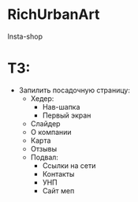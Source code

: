 # RichUrbanArt
Insta-shop
# ТЗ:
* Запилить посадочную страницу:
    + Хедер:
        + Нав-шапка
        + Первый экран
    + Слайдер
    + О компании 
    + Карта
    + Отзывы
    + Подвал:
        + Ссылки на сети
        + Контакты 
        + УНП
        + Сайт меп
          
